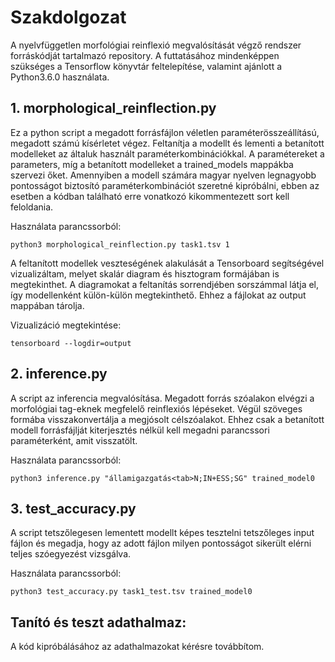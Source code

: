 # Szakdolgozat
A nyelvfüggetlen morfológiai reinflexió megvalósítását végző rendszer forráskódját tartalmazó repository. A futtatásához mindenképpen szükséges a Tensorflow könyvtár feltelepítése, valamint ajánlott a Python3.6.0 használata.

## 1. morphological_reinflection.py
  Ez a python script a megadott forrásfájlon véletlen paraméterösszeállítású, megadott számú kísérletet végez. Feltanítja a modellt és lementi a betanított modelleket az általuk használt paraméterkombinációkkal. A paramétereket a parameters, míg a betanított modelleket a trained_models mappákba szervezi őket.
Amennyiben a modell számára magyar nyelven legnagyobb pontosságot biztosító paraméterkombinációt szeretné kipróbálni, ebben az esetben a kódban található erre vonatkozó kikommentezett sort kell feloldania. 

Használata parancssorból:
    
    python3 morphological_reinflection.py task1.tsv 1
    
A feltanított modellek veszteségének alakulását a Tensorboard segítségével vizualizáltam, melyet skalár diagram és hisztogram formájában is megtekinthet. A diagramokat a feltanítás sorrendjében sorszámmal látja el, így modellenként külön-külön megtekinthető. Ehhez a fájlokat az output mappában tárolja.

Vizualizáció megtekintése:
    
    tensorboard --logdir=output

## 2. inference.py
  A script az inferencia megvalósítása. Megadott forrás szóalakon elvégzi a morfológiai tag-eknek megfelelő reinflexiós lépéseket. Végül szöveges formába visszakonvertálja a megjósolt célszóalakot. Ehhez csak a betanított modell forrásfájlját kiterjesztés nélkül kell megadni  parancssori paraméterként, amit visszatölt.
  
  Használata parancssorból:
    
    python3 inference.py "államigazgatás<tab>N;IN+ESS;SG" trained_model0
    
## 3. test_accuracy.py
  A script tetszőlegesen lementett modellt képes tesztelni tetszőleges input fájlon és megadja, hogy az adott fájlon milyen pontosságot sikerült elérni teljes szóegyezést vizsgálva. 
  
  Használata parancssorból:
    
    python3 test_accuracy.py task1_test.tsv trained_model0
    
## Tanító és teszt adathalmaz:
  A kód kipróbálásához az adathalmazokat kérésre továbbítom.
